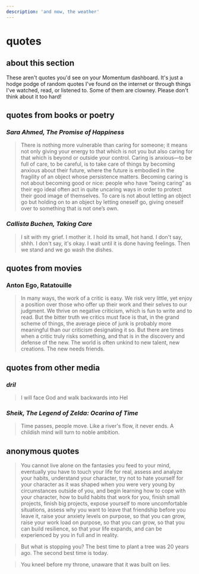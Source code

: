 ```yaml
---
description: 'and now, the weather'
---
```


# quotes

## about this section

These aren't quotes you'd see on your Momentum dashboard. It's just a hodge podge of random quotes I've found on the internet or through things I've watched, read, or listened to. Some of them are clowney. Please don't think about it too hard!

## quotes from books or poetry

### _Sara Ahmed, The Promise of Happiness_

> There is nothing more vulnerable than caring for someone; it means not only giving your energy to that which is not you but also caring for that which is beyond or outside your control. Caring is anxious—to be full of care, to be careful, is to take care of things by becoming anxious about their future, where the future is embodied in the fragility of an object whose persistence matters. Becoming caring is not about becoming good or nice: people who have “being caring” as their ego ideal often act in quite uncaring ways in order to protect their good image of themselves. To care is not about letting an object go but holding on to an object by letting oneself go, giving oneself over to something that is not one’s own.

### _Callista Buchen, Taking Care_

> I sit with my grief. I mother it. I hold its small, hot hand. I don't say, shhh. I don't say, it's okay. I wait until it is done having feelings. Then we stand and we go wash the dishes.

## quotes from movies

### Anton Ego, Ratatouille

> In many ways, the work of a critic is easy. We risk very little, yet enjoy a position over those who offer up their work and their selves to our judgment. We thrive on negative criticism, which is fun to write and to read. But the bitter truth we critics must face is that, in the grand scheme of things, the average piece of junk is probably more meaningful than our criticism designating it so. But there are times when a critic truly risks something, and that is in the discovery and defense of the new. The world is often unkind to new talent, new creations. The new needs friends.

## quotes from other media

### _dril_

> I will face God and walk backwards into Hel

### _Sheik, The Legend of Zelda: Ocarina of Time_

> Time passes, people move. Like a river's flow, it never ends. A childish mind will turn to noble ambition.

## anonymous quotes

> You cannot live alone on the fantasies you feed to your mind, eventually you have to touch your life for real, assess and analyze your habits, understand your character, try not to hate yourself for your character as it was shaped when you were very young by circumstances outside of you, and begin learning how to cope with your character, how to build habits that work for you, finish small projects, finish big projects, expose yourself to more uncomfortable situations, assess why you want to leave that friendship before you leave it, raise your anxiety levels on purpose, so that you can grow, raise your work load on purpose, so that you can grow, so that you can build resilience, so that your life expands, and can be experienced by you in full and in reality.



> But what is stopping you? The best time to plant a tree was 20 years ago. The second best time is today.



> You kneel before my throne, unaware that it was built on lies.



